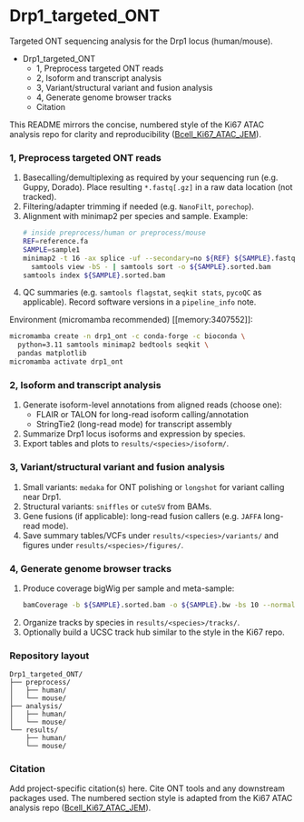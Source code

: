 # Drp1_targeted_ONT

Targeted ONT sequencing analysis for the Drp1 locus (human/mouse).

- Drp1_targeted_ONT
  - 1, Preprocess targeted ONT reads
  - 2, Isoform and transcript analysis
  - 3, Variant/structural variant and fusion analysis
  - 4, Generate genome browser tracks
  - Citation

This README mirrors the concise, numbered style of the Ki67 ATAC analysis repo for clarity and reproducibility ([Bcell_Ki67_ATAC_JEM](https://github.com/alexyfyf/Bcell_Ki67_ATAC_JEM)).

### 1, Preprocess targeted ONT reads

1. Basecalling/demultiplexing as required by your sequencing run (e.g. Guppy, Dorado). Place resulting `*.fastq[.gz]` in a raw data location (not tracked).
2. Filtering/adapter trimming if needed (e.g. `NanoFilt`, `porechop`).
3. Alignment with minimap2 per species and sample. Example:
   ```bash
   # inside preprocess/human or preprocess/mouse
   REF=reference.fa
   SAMPLE=sample1
   minimap2 -t 16 -ax splice -uf --secondary=no ${REF} ${SAMPLE}.fastq.gz | \
     samtools view -bS - | samtools sort -o ${SAMPLE}.sorted.bam
   samtools index ${SAMPLE}.sorted.bam
   ```
4. QC summaries (e.g. `samtools flagstat`, `seqkit stats`, `pycoQC` as applicable). Record software versions in a `pipeline_info` note.

Environment (micromamba recommended) [[memory:3407552]]:
```bash
micromamba create -n drp1_ont -c conda-forge -c bioconda \
  python=3.11 samtools minimap2 bedtools seqkit \
  pandas matplotlib 
micromamba activate drp1_ont
```

### 2, Isoform and transcript analysis

1. Generate isoform-level annotations from aligned reads (choose one):
   - FLAIR or TALON for long-read isoform calling/annotation
   - StringTie2 (long-read mode) for transcript assembly
2. Summarize Drp1 locus isoforms and expression by species.
3. Export tables and plots to `results/<species>/isoform/`.

### 3, Variant/structural variant and fusion analysis

1. Small variants: `medaka` for ONT polishing or `longshot` for variant calling near Drp1.
2. Structural variants: `sniffles` or `cuteSV` from BAMs.
3. Gene fusions (if applicable): long-read fusion callers (e.g. `JAFFA` long-read mode).
4. Save summary tables/VCFs under `results/<species>/variants/` and figures under `results/<species>/figures/`.

### 4, Generate genome browser tracks

1. Produce coverage bigWig per sample and meta-sample:
   ```bash
   bamCoverage -b ${SAMPLE}.sorted.bam -o ${SAMPLE}.bw -bs 10 --normalizeUsing CPM
   ```
2. Organize tracks by species in `results/<species>/tracks/`.
3. Optionally build a UCSC track hub similar to the style in the Ki67 repo.

### Repository layout

```
Drp1_targeted_ONT/
├── preprocess/
│   ├── human/
│   └── mouse/
├── analysis/
│   ├── human/
│   └── mouse/
└── results/
    ├── human/
    └── mouse/
```

### Citation

Add project-specific citation(s) here. Cite ONT tools and any downstream packages used. The numbered section style is adapted from the Ki67 ATAC analysis repo ([Bcell_Ki67_ATAC_JEM](https://github.com/alexyfyf/Bcell_Ki67_ATAC_JEM)).
